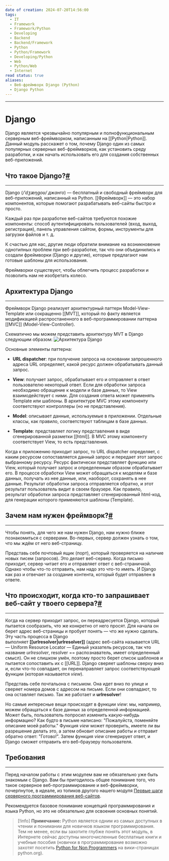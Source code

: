 ```yaml
---
date of creation: 2024-07-20T14:56:00
tags:
  - IT
  - Framework
  - Framework/Python
  - Developing
  - Backend
  - Backend/Framework
  - Python
  - Python/Framework
  - Developing/Python
  - Web
  - Python/Web
  - Internet
read status: true
aliases:
  - Веб-фреймворк Django (Python)
  - Django Python
---
```

---
# Django


Django является чрезвычайно популярным и полнофункциональным серверным веб-фреймворком, написанным на [[Python|Python]]. Данный модуль расскажет о том, почему Django один из самых популярных серверных веб-фреймворков, как установить среду разработки, и как начать использовать его для создания собственных веб-приложений.


## Что такое Django?[#](https://tutorial.djangogirls.org/ru/django/#%D1%87%D1%82%D0%BE-%D1%82%D0%B0%D0%BA%D0%BE%D0%B5-django)
---

Django (_/ˈdʒæŋɡoʊ/ джанго_) — бесплатный и свободный фреймворк для веб-приложений, написанный на Python. [[Фреймворк]] — это набор компонентов, которые помогают разрабатывать веб-сайты быстро и просто.

Каждый раз при разработке веб-сайтов требуются похожие компоненты: способ аутентифицировать пользователей (вход, выход, регистрация), панель управления сайтом, формы, инструменты для загрузки файлов и т. д.

К счастью для нас, другие люди обратили внимание на возникновение однотипных проблем при веб-разработке, так что они объединились и создали фреймворки (Django и другие), которые предлагают нам готовые шаблоны для использования.

Фреймворки существуют, чтобы облегчить процесс разработки и позволить нам не изобретать колесо.


## Архитектура Django
---
Фреймворк Django реализует архитектурный паттерн Model-View-Template или сокращенно [[MVT]], который по факту является модификацией распростаненного в веб-программировании паттерна [[MVC]] (Model-View-Controller).

Схематично мы можем представить архитектуру MVT в Django следующим образом:
![Архитектура Django](https://metanit.com/python/django/pics/django.png)

Основные элементы паттерна:

- **URL dispatcher**: при получение запроса на основании запрошенного адреса URL определяет, какой ресурс должен обрабатывать данный запрос.
    
- **View**: получает запрос, обрабатывает его и отправляет в ответ пользователю некоторый ответ. Если для обработки запроса необходимо обращение к модели и базе данных, то View взаимодействует с ними. Для создания ответа может применять Template или шаблоны. В архитектуре MVC этому компоненту соответствуют контроллеры (но не представления).
    
- **Model**: описывает данные, используемые в приложении. Отдельные классы, как правило, соответствуют таблицам в базе данных.
    
- **Template**: представляет логику представления в виде сгенерированной разметки [[html]]. В MVC этому компоненту соответствует View, то есть представления.
    

Когда к приложению приходит запрос, то URL dispatcher определяет, с каким ресурсом сопоставляется данный запрос и передает этот запрос выбранному ресурсу. Ресурс фактически представляет функцию или View, который получает запрос и определенным образом обрабатывает его. В процессе обработки View может обращаться к моделям и базе данных, получать из нее данные, или, наоборот, сохранять в нее данные. Результат обработки запроса отправляется обратно, и этот результат пользователь видит в своем браузере. Как правило, результат обработки запроса представляет сгенерированный html-код, для генерации которого применяются шаблоны (Template).

## Зачем нам нужен фреймворк?[#](https://tutorial.djangogirls.org/ru/django/#%D0%B7%D0%B0%D1%87%D0%B5%D0%BC-%D0%BD%D0%B0%D0%BC-%D0%BD%D1%83%D0%B6%D0%B5%D0%BD-%D1%84%D1%80%D0%B5%D0%B9%D0%BC%D0%B2%D0%BE%D1%80%D0%BA)
---

Чтобы понять, для чего же нам нужен Django, нам нужно ближе познакомиться с серверами. Во-первых, сервер должен узнать о том, что мы ждём от него веб-страницу.

Представь себе почтовый ящик (порт), который проверяется на наличие новых писем (запросов). Это делает веб-сервер. Когда письмо приходит, сервер читает его и отправляет ответ с веб-страничкой. Однако чтобы что-то отправить, нам надо это что-то иметь. И Django как раз и отвечает за создание контента, который будет отправлен в ответе.


## Что происходит, когда кто-то запрашивает веб-сайт у твоего сервера?[#](https://tutorial.djangogirls.org/ru/django/#%D1%87%D1%82%D0%BE-%D0%BF%D1%80%D0%BE%D0%B8%D1%81%D1%85%D0%BE%D0%B4%D0%B8%D1%82-%D0%BA%D0%BE%D0%B3%D0%B4%D0%B0-%D0%BA%D1%82%D0%BE-%D1%82%D0%BE-%D0%B7%D0%B0%D0%BF%D1%80%D0%B0%D1%88%D0%B8%D0%B2%D0%B0%D0%B5%D1%82-%D0%B2%D0%B5%D0%B1-%D1%81%D0%B0%D0%B9%D1%82-%D1%83-%D1%82%D0%B2%D0%BE%D0%B5%D0%B3%D0%BE-%D1%81%D0%B5%D1%80%D0%B2%D0%B5%D1%80%D0%B0)
---

Когда на сервер приходит запрос, он переадресуется Django, который пытается сообразить, что же конкретно от него просят. Для начала он берет адрес веб-страницы и пробует понять — что же нужно сделать. Эту часть процесса в Django выполняет **[[urlresolver|urlresolver]]** (адрес веб-сайта называется URL — Uniform Resource Locator — Единый указатель ресурсов, так что название _urlresolver_, resolver == распознаватель, имеет определенный смысл). Он не слишком умён, поэтому просто берет список шаблонов и пытается сопоставить их с [[URL]]. Django сверяет шаблоны сверху вниз и, если что-то совпадает, он перенаправляет запрос соответствующей функции (которая называется _view_).

Представь себе почтальона с письмом. Она идет вниз по улице и сверяет номера домов с адресом на письме. Если они совпадают, то она оставляет письмо. Так же работает и **urlresolver**!

Но самые интересные вещи происходят в функции _view_: мы, например, можем обращаться к базе данных за определенной информацией. Может быть, пользователь попросил изменить какую-нибудь информацию? Как будто в письме написано: "Пожалуйста, поменяйте описание моей работы." Функция _view_ может проверить, имеете ли вы разрешение делать это, а затем обновит описание работы и отправит обратно ответ: "Готово!". Затем функция _view_ сгенерирует ответ, и Django сможет отправить его веб-браузеру пользователя.


## Требования
---

Перед началом работы с этим модулем вам не обязательно уже быть знакомым с Django. Вам бы пригодилось общее понимание того, что такое серверное веб-программирование и веб-фреймворки, почерпнутое, в идеале, из топиков другого нашего модуля [Первые шаги серверного программирования веб-сайтов](https://developer.mozilla.org/ru/docs/Learn/Server-side/First_steps).

Рекомендуется базовое понимание концепций программирования и языка Python, но это не обязательно для освоения основных понятий.

>[!info] **Примечание:**
>Python является одним из самых доступных в чтении и понимании для новичков языком программирования. Тем не менее, если вы захотите глубже понять этот модуль, в Интернете сейчас доступны многочисленные бесплатные книги и учебные пособия (новички в программирование возможно захотят посетить [Python for Non Programmers](https://wiki.python.org/moin/BeginnersGuide/NonProgrammers) на вики-страницах python.org).

